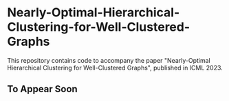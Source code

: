 # Nearly-Optimal-Hierarchical-Clustering-for-Well-Clustered-Graphs
This repository contains code to accompany the paper "Nearly-Optimal Hierarchical Clustering for Well-Clustered Graphs", published in ICML 2023.

## To Appear Soon

